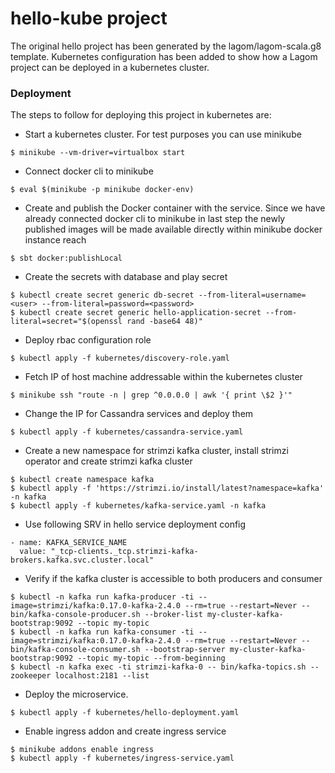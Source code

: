 # hello-kube project

The original hello project has been generated by the lagom/lagom-scala.g8 template. Kubernetes configuration has been added to show how a Lagom project can be deployed in a kubernetes cluster.

### Deployment

The steps to follow for deploying this project in kubernetes are:

- Start a kubernetes cluster. For test purposes you can use minikube
```
$ minikube --vm-driver=virtualbox start
```
- Connect docker cli to minikube 
```
$ eval $(minikube -p minikube docker-env)
```
- Create and publish the Docker container with the service. Since we have already connected docker cli to minikube in last step the newly published images will be made available directly within minikube docker instance reach 
```
$ sbt docker:publishLocal
```
- Create the secrets with database and play secret
```
$ kubectl create secret generic db-secret --from-literal=username=<user> --from-literal=password=<password>
$ kubectl create secret generic hello-application-secret --from-literal=secret="$(openssl rand -base64 48)"
```
- Deploy rbac configuration role
```
$ kubectl apply -f kubernetes/discovery-role.yaml
```
- Fetch IP of host machine addressable within the kubernetes cluster
```
$ minikube ssh "route -n | grep ^0.0.0.0 | awk '{ print \$2 }'"
```
- Change the IP for Cassandra services and deploy them
```
$ kubectl apply -f kubernetes/cassandra-service.yaml
```
- Create a new namespace for strimzi kafka cluster, install strimzi operator and create strimzi kafka cluster
```
$ kubectl create namespace kafka
$ kubectl apply -f 'https://strimzi.io/install/latest?namespace=kafka' -n kafka
$ kubectl apply -f kubernetes/kafka-service.yaml -n kafka 
```
- Use following SRV in hello service deployment config
```
- name: KAFKA_SERVICE_NAME
  value: "_tcp-clients._tcp.strimzi-kafka-brokers.kafka.svc.cluster.local"
```
- Verify if the kafka cluster is accessible to both producers and consumer
```
$ kubectl -n kafka run kafka-producer -ti --image=strimzi/kafka:0.17.0-kafka-2.4.0 --rm=true --restart=Never -- bin/kafka-console-producer.sh --broker-list my-cluster-kafka-bootstrap:9092 --topic my-topic
$ kubectl -n kafka run kafka-consumer -ti --image=strimzi/kafka:0.17.0-kafka-2.4.0 --rm=true --restart=Never -- bin/kafka-console-consumer.sh --bootstrap-server my-cluster-kafka-bootstrap:9092 --topic my-topic --from-beginning
$ kubectl -n kafka exec -ti strimzi-kafka-0 -- bin/kafka-topics.sh --zookeeper localhost:2181 --list
```
- Deploy the microservice.<br>
```
$ kubectl apply -f kubernetes/hello-deployment.yaml
```
- Enable ingress addon and create ingress service
```
$ minikube addons enable ingress
$ kubectl apply -f kubernetes/ingress-service.yaml
```
